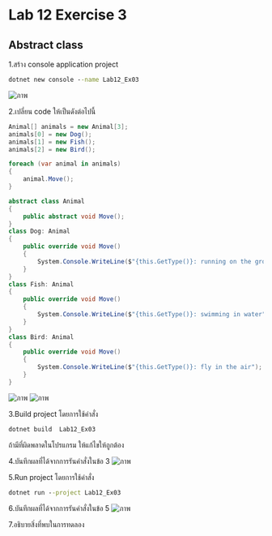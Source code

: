 # Lab 12 Exercise 3

## Abstract class

1.สร้าง console application project

```cmd
dotnet new console --name Lab12_Ex03
```
![ภาพ](https://github.com/AnchisaPhetnoi/03376836-OOP-2566-Lab-12/assets/144197034/46aa717e-f486-4f44-b24e-18c65617c924)

2.เปลี่ยน code ให้เป็นดังต่อไปนี้

```cs
Animal[] animals = new Animal[3];
animals[0] = new Dog();
animals[1] = new Fish();
animals[2] = new Bird();

foreach (var animal in animals)
{
    animal.Move();
}

abstract class Animal
{
    public abstract void Move();
}
class Dog: Animal
{
    public override void Move()
    {
        System.Console.WriteLine($"{this.GetType()}: running on the ground");
    }
}
class Fish: Animal
{
    public override void Move()
    {
        System.Console.WriteLine($"{this.GetType()}: swimming in water");
    }
}
class Bird: Animal
{
    public override void Move()
    {
        System.Console.WriteLine($"{this.GetType()}: fly in the air");
    }
}
```
![ภาพ](https://github.com/AnchisaPhetnoi/03376836-OOP-2566-Lab-12/assets/144197034/08ea469a-a380-4a24-9cfd-70f89fc26111)
![ภาพ](https://github.com/AnchisaPhetnoi/03376836-OOP-2566-Lab-12/assets/144197034/05f5d392-bee7-4178-a317-bed39ad5aa72)

3.Build project โดยการใช้คำสั่ง

```cmd
dotnet build  Lab12_Ex03
```

ถ้ามีที่ผิดพลาดในโปรแกรม ให้แก้ไขให้ถูกต้อง

4.บันทึกผลที่ได้จากการรันคำสั่งในข้อ 3
![ภาพ](https://github.com/AnchisaPhetnoi/03376836-OOP-2566-Lab-12/assets/144197034/29079ab1-722d-4dc0-a51a-5a4379d90f50)

5.Run project โดยการใช้คำสั่ง

```cmd
dotnet run --project Lab12_Ex03
```

6.บันทึกผลที่ได้จากการรันคำสั่งในข้อ 5
![ภาพ](https://github.com/AnchisaPhetnoi/03376836-OOP-2566-Lab-12/assets/144197034/d66c7203-ea1d-4b23-bc27-abfa2f5ee9e3)

7.อธิบายสิ่งที่พบในการทดลอง
